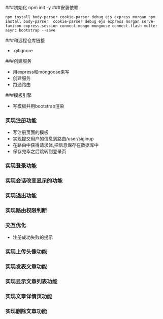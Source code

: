 ###初始化
npm init -y
###安装依赖
```
npm install body-parser cookie-parser debug ejs express morgan npm install body-parser  cookie-parser debug ejs express morgan serve-favicon express-session connect-mongo mongoose connect-flash multer async bootstrap --save
```
###和远程仓库链接
- .gitignore

###创建服务
- 用express和mongoose来写
- 创建服务
- 跑通路由

###模板引擎
- 写模板并用bootstrap渲染
### 实现注册功能
- 写注册页面的模板
- 实现提交用户的信息到路由/user/siginup
- 在路由中获得请求体,把信息保存在数据库中
- 保存完毕之后跳转到登录页

### 实现登录功能
### 实现会话改变显示的功能
### 实现退出功能
### 实现路由权限判断
### 交互优化
- 注册成功失败的提示
### 实现上传头像功能
### 实现发表文章功能
### 实现显示文章列表功能
### 实现文章详情页功能
### 实现删除文章功能



